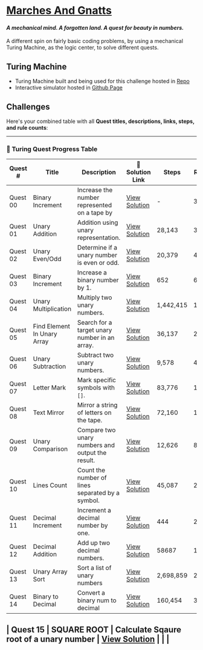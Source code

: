 # [Marches And Gnatts](https://mng.quest/)
#### *A mechanical mind. A forgotten land. A quest for beauty in numbers.*

A different spin on fairly basic coding problems, by using a mechanical Turing Machine, as the logic center, to solve different quests.
## Turing Machine
- Turing Machine built and being used for this challenge hosted in [Repo](https://github.com/abbasmoosajee07/TuringMachineSim)
- Interactive simulator hosted in [Github Page](https://abbasmoosajee07.github.io/TuringMachineSim/)

## Challenges
Here's your combined table with all **Quest titles, descriptions, links, steps, and rule counts**:

---

### 🧾 Turing Quest Progress Table

| Quest #  | Title                       | Description                                       | 🔗 Solution Link                | Steps     | Rules |
| -------- | --------------------------- | ------------------------------------------------- | ------------------------------- | --------- | ----- |
| Quest 00 | Binary Increment            | Increase the number represented on a tape by  | [View Solution](00/MNGDay00.js) | -    | 3     |
| Quest 01 | Unary Addition              | Addition using unary representation.              | [View Solution](01/MNGDay01.js) | 28,143    | 3     |
| Quest 02 | Unary Even/Odd              | Determine if a unary number is even or odd.       | [View Solution](02/MNGDay02.js) | 20,379    | 4     |
| Quest 03 | Binary Increment            | Increase a binary number by 1.                    | [View Solution](03/MNGDay03.js) | 652       | 6     |
| Quest 04 | Unary Multiplication        | Multiply two unary numbers.                       | [View Solution](04/MNGDay04.js) | 1,442,415 | 19    |
| Quest 05 | Find Element In Unary Array | Search for a target unary number in an array.     | [View Solution](05/MNGDay05.js) | 36,137    | 224   |
| Quest 06 | Unary Subtraction           | Subtract two unary numbers.                       | [View Solution](06/MNGDay06.js) | 9,578     | 401   |
| Quest 07 | Letter Mark                 | Mark specific symbols with `[]`.                  | [View Solution](07/MNGDay07.js) | 83,776 | 1,189 |
| Quest 08 | Text Mirror                 | Mirror a string of letters on the tape.           | [View Solution](08/MNGDay08.js) | 72,160 | 1,153 |
| Quest 09 | Unary Comparison            | Compare two unary numbers and output the result.  | [View Solution](09/MNGDay09.js) | 12,626    | 806   |
| Quest 10 | Lines Count                 | Count the number of lines separated by a symbol.  | [View Solution](10/MNGDay10.js) | 45,087    | 2,127 |
| Quest 11 | Decimal Increment           | Increment a decimal number by one.                | [View Solution](11/MNGDay11.js) | 444       | 22    |
| Quest 12 | Decimal Addition           | Add up two decimal numbers.                | [View Solution](12/MNGDay12.js) | 58687       | 118    |
| Quest 13 | Unary Array Sort           | Sort a list of unary numbers                | [View Solution](13/MNGDay13.js) | 2,698,859       | 2,182    |
| Quest 14 | Binary to Decimal           | Convert a binary num to decimal                | [View Solution](14/MNGDay14.js) | 160,454       | 30    |

| Quest 15 | SQUARE ROOT           | Calculate Sqaure root of a unary number                | [View Solution](15/MNGDay15.js) |        |     |
---
